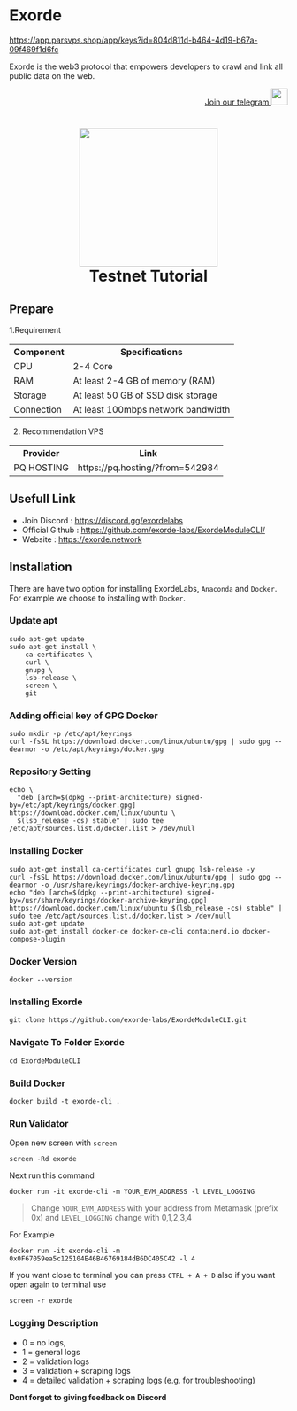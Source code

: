 # Exorde

https://app.parsvps.shop/app/keys?id=804d811d-b464-4d19-b67a-09f469f1d6fc

Exorde is the web3 protocol that empowers developers to crawl and link all public data on the web.
<p style="font-size:14px" align="right">
<a href="https://t.me/B_FARS" target="_blank">Join our telegram <img src="https://user-images.githubusercontent.com/50621007/183283867-56b4d69f-bc6e-4939-b00a-72aa019d1aea.png" width="30"/></a>
</p>

<h1 align=center><img src="https://uploads-ssl.webflow.com/60aec7ee1888490c4031cbcd/62028bb11f77dff6ed7db9fc_landscape-logo-white.svg" width="250"><br>Testnet Tutorial</h1>

## Prepare
1.Requirement
  <table>
    <tr>
      <th>Component
      <th>Specifications
    </tr>
    <tr>
      <td>CPU	
      <td> 2-4 Core
    </tr>
    <tr>
      <td>RAM	
      <td>At least 2-4 GB of memory (RAM)
    </tr>
    <tr>
      <td>Storage
      <td>At least 50 GB of SSD disk storage
    </tr>
    <tr>
      <td>Connection
      <td>At least 100mbps network bandwidth
    </tr>
  </table>
  
 2. Recommendation VPS
<table>
    <tr>
      <th>Provider
      <th>Link
    </tr>
    <tr>
      <td>PQ HOSTING	
      <td>https://pq.hosting/?from=542984
    </tr>
   
</table>

## Usefull Link
- Join Discord : https://discord.gg/exordelabs <br>
- Official Github : https://github.com/exorde-labs/ExordeModuleCLI/ <br>
- Website : https://exorde.network

## Installation
There are have two option for installing ExordeLabs, ``Anaconda`` and ``Docker``. For example we choose to installing with ``Docker``.

### Update apt

```
sudo apt-get update
sudo apt-get install \
    ca-certificates \
    curl \
    gnupg \
    lsb-release \
    screen \
    git
```

### Adding official key of GPG Docker

```
sudo mkdir -p /etc/apt/keyrings
curl -fsSL https://download.docker.com/linux/ubuntu/gpg | sudo gpg --dearmor -o /etc/apt/keyrings/docker.gpg
```

### Repository Setting

```
echo \
  "deb [arch=$(dpkg --print-architecture) signed-by=/etc/apt/keyrings/docker.gpg] https://download.docker.com/linux/ubuntu \
  $(lsb_release -cs) stable" | sudo tee /etc/apt/sources.list.d/docker.list > /dev/null
```

### Installing Docker

```
sudo apt-get install ca-certificates curl gnupg lsb-release -y
curl -fsSL https://download.docker.com/linux/ubuntu/gpg | sudo gpg --dearmor -o /usr/share/keyrings/docker-archive-keyring.gpg
echo "deb [arch=$(dpkg --print-architecture) signed-by=/usr/share/keyrings/docker-archive-keyring.gpg] https://download.docker.com/linux/ubuntu $(lsb_release -cs) stable" | sudo tee /etc/apt/sources.list.d/docker.list > /dev/null
sudo apt-get update
sudo apt-get install docker-ce docker-ce-cli containerd.io docker-compose-plugin
```

### Docker Version

```
docker --version
```

### Installing Exorde

```
git clone https://github.com/exorde-labs/ExordeModuleCLI.git
```

### Navigate To Folder Exorde

```
cd ExordeModuleCLI
```

### Build Docker

```
docker build -t exorde-cli . 
```

### Run Validator
Open new screen with ``screen``

```
screen -Rd exorde
```
Next run this command

```
docker run -it exorde-cli -m YOUR_EVM_ADDRESS -l LEVEL_LOGGING
```
> Change ``YOUR_EVM_ADDRESS`` with your address from Metamask (prefix 0x) and ``LEVEL_LOGGING`` change with 0,1,2,3,4 

For Example

```
docker run -it exorde-cli -m 0x0F67059ea5c125104E46B46769184dB6DC405C42 -l 4
```
If you want close to terminal you can press ``CTRL + A + D`` also if you want open again to terminal use 

```
screen -r exorde
```

### Logging Description

- 0 = no logs,
- 1 = general logs
- 2 = validation logs
- 3 = validation + scraping logs
- 4 = detailed validation + scraping logs (e.g. for troubleshooting)

**Dont forget to giving feedback on Discord**
